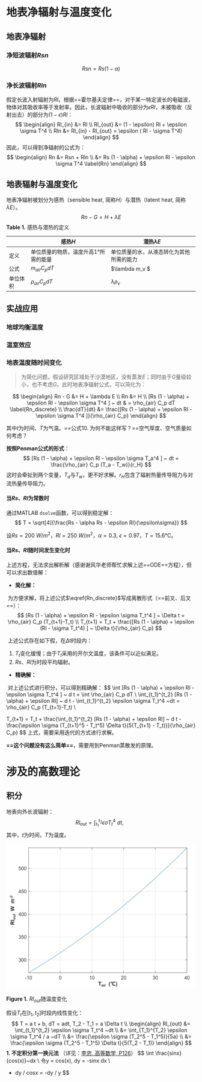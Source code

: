 # 地表净辐射与温度变化

## 地表净辐射

### 净短波辐射$Rsn$

$$
Rsn = Rs (1 - \alpha)
$$

### 净长波辐射$Rln$

假定长波入射辐射为$Rl$。根据==霍尔基夫定律==，对于某一特定波长的电磁波，物体对其吸收率等于发射率。因此，长波辐射中吸收的部分为$\epsilon Rl$，未被吸收（反射出去）的部分为$(1-\epsilon)Rl$：
$$
\begin{align}
Rl_{in} &=  Rl \\
Rl_{out} &= (1 - \epsilon) Rl + \epsilon \sigma T^4 \\
Rln &= Rl_{in} - Rl_{out} = \epsilon ( Rl - \sigma T^4)
\end{align}
$$
因此，可以得到净辐射的公式为：
$$
\begin{align}
Rn &= Rsn + Rln  \\ 
	 &= Rs (1 - \alpha) + \epsilon Rl - \epsilon \sigma T^4 \label{Rn} 
\end{align}
$$

## 地表辐射与温度变化

地表净辐射被划分为感热（sensible heat, 简称$H$）与潜热（latent heat, 简称$\lambda E$）。
$$
Rn - G = H + \lambda E
$$
**Table 1.** 感热与潜热的定义

|          | 感热$H$                              | 潜热$\lambda E$                          |
| -------- | ------------------------------------ | ---------------------------------------- |
| 定义     | 单位质量的物质，温度升高1°所需的能量 | 单位质量的水，从液态转化为其他所需的能力 |
| 公式     | $m_{air} C_p dT$                     | $\lambda m_v $                           |
| 单位体积 | $\rho_{air} C_p dT$                  | $\lambda \rho_v$                         |

## 实战应用

### 地球均衡温度

### 温室效应

### 地表温度随时间变化

> 为简化问题，假设研究区域处于沙漠地区，没有蒸发$E$；同时由于$G$量级较小，也不考虑$G$。此时地表净辐射公式，可以简化为：

$$
\begin{align}
Rn - G &= H + \lambda E \\
Rn &= H \\
[Rs (1 - \alpha) + \epsilon Rl - \epsilon \sigma T^4 ] ~ dt & = \rho_{air} C_p dT \label{Rn_discrete} \\
\frac{dT}{dt} &= \frac{[Rs (1 - \alpha) + \epsilon Rl - \epsilon \sigma T^4 ]}{\rho_{air} C_p}
\end{align}
$$

其中$t$为时间、$T$为气温。==公式10. 为何不能这样写？==空气厚度、空气质量如何考虑？

**按照Penman公式的形式**：
$$
[Rs (1 - \alpha) + \epsilon Rl - \epsilon \sigma T_a^4 ] ~ dt = \frac{\rho_{air} C_p (T_a - T_w)}{r_H}
$$
这时会牵扯到两个变量，$T_a$与$T_w$，更不好求解。$r_H$包含了辐射热量传导阻力与对流热量传导阻力。



#### 当$Rs$、$Rl$为常数时

通过MATLAB `dsolve`函数，可以得到稳定解：
$$
T = \sqrt[4]{\frac{Rs - \alpha Rs - \epsilon Rl}{\epsilon\sigma}}
$$

设$Rs = 200 ~ W/ m^2$，$Rl = 250 ~ W/ m^2$，$\alpha=0.3$, $\epsilon = 0.97$，$T = 15.6$℃。

#### 当$Rs$、$Rl$随时间发生变化时

上述方程，无法求出解析解（感谢谢风华老师帮忙求解上述==ODE==方程），但可以求出数值解：

- **简化解：**

​	为方便求解，将上述公式$\eqref{Rn_discrete}$写成离散形式（==前叉、后叉==）：
$$
[Rs (1 - \alpha) + \epsilon Rl - \epsilon \sigma T_t^4 ] ~ \Delta t = \rho_{air} C_p (T_{t+1}-T_t) \\
T_{t+1} = T_t + \frac{[Rs (1 - \alpha) + \epsilon (Rl - \sigma T_t^4) ] ~ \Delta t}{\rho_{air} C_p}
$$

​	上述公式存在如下假，在$\Delta t$时段内：

1. $T_t$变化缓慢；由于$T_t$采用的开尔文温度，该条件可以近似满足。
2. $Rs$、$Rl$为时段平均辐射。

- **精确解：**

​	对上述公式进行积分，可以得到精确解：
$$
\int [Rs (1 - \alpha) + \epsilon Rl - \epsilon \sigma T_t^4 ] ~ d t = \int \rho_{air} C_p dT \\
\int_{t_1}^{t_2} [Rs (1 - \alpha) + \epsilon Rl] ~ d t - \int_{t_1}^{t_2} \epsilon \sigma T_t^4 ~dt = \rho_{air} C_p (T_{t+1}-T_t) \\

T_{t+1} = T_t + \frac{\int_{t_1}^{t_2} [Rs (1 - \alpha) + \epsilon Rl] ~ d t - \frac{\epsilon \sigma (T_{t+1}^5 - T_t^5) \Delta t}{5(T_{t+1} - T_t)}}{\rho_{air} C_p}
$$
​	上式，需要采用迭代的方式进行求解。

**==这个问题没有这么简单==**，需要用到Penman蒸散发的原理。

# 涉及的高数理论

## 积分

地表向外长波辐射：
$$
Rl_{out} = \int_{t_1}^{t_2} \epsilon \sigma T_t^4 ~dt, ~~
$$
其中，$t$为时间，$T$为温度。

<img src="images/辐射/Figure1_Rl_out ~ Tair.png" style="zoom:50%;" />

**Figure 1.** $Rl_{out}$随温度变化

假设$T_t$在$[t_1, t_2]$时段内线性变化：
$$
T = a t + b, dT = adt, T_2 - T_1 = a \Delta t \\
\begin{align}
Rl_{out} 
 &= \int_{t_1}^{t_2} \epsilon \sigma T_t^4 ~dt \\
 &= \int_{T_1}^{T_2} \epsilon \sigma T_t^4 / a ~dT \\
 &= \frac{\epsilon \sigma (T_2^5 - T_1^5)}{5a} \\
 &= \frac{\epsilon \sigma (T_2^5 - T_1^5) \Delta t}{5(T_2 - T_1)}
 \end{align}
$$
**1. 不定积分第一换元法** （详见：<u>李忠, 高等数学, P126</u>）
$$
\int \frac{sinx}{cos(x)}~dx \\
令y = cos(x), dy = -sinx dx \\
- dy / cosx = -dy / y
$$
